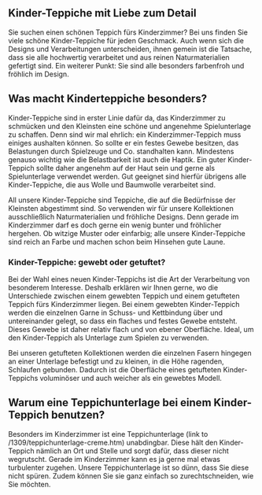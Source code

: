  

Kinder-Teppiche mit Liebe zum Detail
------------------------------------

Sie suchen einen schönen Teppich fürs Kinderzimmer? Bei uns finden Sie viele schöne Kinder-Teppiche für jeden Geschmack. Auch wenn sich die Designs und Verarbeitungen unterscheiden, ihnen gemein ist die Tatsache, dass sie alle hochwertig verarbeitet und aus reinen Naturmaterialien gefertigt sind. Ein weiterer Punkt: Sie sind alle besonders farbenfroh und fröhlich im Design.

Was macht Kinderteppiche besonders?
-----------------------------------

Kinder-Teppiche sind in erster Linie dafür da, das Kinderzimmer zu schmücken und den Kleinsten eine schöne und angenehme Spielunterlage zu schaffen. Denn sind wir mal ehrlich: ein Kinderzimmer-Teppich muss einiges aushalten können. So sollte er ein festes Gewebe besitzen, das Belastungen durch Spielzeuge und Co. standhalten kann. Mindestens genauso wichtig wie die Belastbarkeit ist auch die Haptik. Ein guter Kinder-Teppich sollte daher angenehm auf der Haut sein und gerne als Spielunterlage verwendet werden. Gut geeignet sind hierfür übrigens alle Kinder-Teppiche, die aus Wolle und Baumwolle verarbeitet sind.

All unsere Kinder-Teppiche sind Teppiche, die auf die Bedürfnisse der Kleinsten abgestimmt sind. So verwenden wir für unsere Kollektionen ausschließlich Naturmaterialien und fröhliche Designs. Denn gerade im Kinderzimmer darf es doch gerne ein wenig bunter und fröhlicher hergehen. Ob witzige Muster oder einfarbig; alle unsere Kinder-Teppiche sind reich an Farbe und machen schon beim Hinsehen gute Laune.

### Kinder-Teppiche: gewebt oder getuftet?

Bei der Wahl eines neuen Kinder-Teppichs ist die Art der Verarbeitung von besonderem Interesse. Deshalb erklären wir Ihnen gerne, wo die Unterschiede zwischen einem gewebten Teppich und einem getufteten Teppich fürs Kinderzimmer liegen. Bei einem gewebten Kinder-Teppich werden die einzelnen Garne in Schuss- und Kettbindung über und untereinander gelegt, so dass ein flaches und festes Gewebe entsteht. Dieses Gewebe ist daher relativ flach und von ebener Oberfläche. Ideal, um den Kinder-Teppich als Unterlage zum Spielen zu verwenden.

Bei unseren getufteten Kollektionen werden die einzelnen Fasern hingegen an einer Unterlage befestigt und zu kleinen, in die Höhe ragenden, Schlaufen gebunden. Dadurch ist die Oberfläche eines getufteten Kinder-Teppichs voluminöser und auch weicher als ein gewebtes Modell.

Warum eine Teppichunterlage bei einem Kinder-Teppich benutzen?
--------------------------------------------------------------

Besonders im Kinderzimmer ist eine Teppichunterlage (link to /1309/teppichunterlage-creme.htm) unabdingbar. Diese hält den Kinder-Teppich nämlich an Ort und Stelle und sorgt dafür, dass dieser nicht wegrutscht. Gerade im Kinderzimmer kann es ja gerne mal etwas turbulenter zugehen. Unsere Teppichunterlage ist so dünn, dass Sie diese nicht spüren. Zudem können Sie sie ganz einfach so zurechtschneiden, wie Sie möchten.

 
